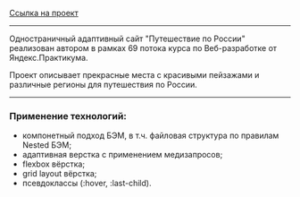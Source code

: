 [Ссылка на проект](https://github.com/kot172/russian-travel.git)

-------

Одностраничный адаптивный сайт "Путешествие по России" реализован автором в рамках 69 потока курса по Веб-разработке от Яндекс.Практикума.

Проект описывает прекрасные места с красивыми пейзажами и различные регионы для путешествия по России.

------

### Применение технологий:
* компонетный подход БЭМ, в т.ч. файловая структура по правилам Nested БЭМ;
* адаптивная верстка с применением медизапросов;
* flexbox вёрстка;
* grid layout вёрстка;
* псевдоклассы (:hover, :last-child).
